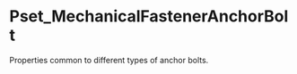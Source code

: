 # Pset_MechanicalFastenerAnchorBolt

Properties common to different types of anchor bolts.
<!-- end of short definition -->

